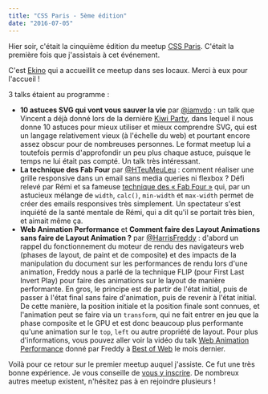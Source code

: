 ```yaml
---
title: "CSS Paris - 5ème édition"
date: "2016-07-05"
---
```


Hier soir, c'était la cinquième édition du meetup [CSS
Paris](http://www.meetup.com/fr-FR/CSS-Paris/events/232219450/). C'était la
première fois que j'assistais à cet événement.

<span class="more"></span>

C'est [Ekino](http://www.ekino.com/) qui a accueillit ce meetup dans ses
locaux.  Merci à eux pour l'accueil !

3 talks étaient au programme :

* **10 astuces SVG qui vont vous sauver la vie** par
[@iamvdo](https://twitter.com/iamvdo) : un talk que Vincent a déjà donné lors
de la dernière [Kiwi Party](http://www.kiwiparty.fr/), dans lequel il  nous
donne 10 astuces pour mieux utiliser et mieux comprendre SVG, qui est un
langage relativement vieux (à l'échelle du web) et pourtant encore assez obscur
pour de nombreuses personnes. Le format meetup lui a toutefois permis
d'approfondir un peu plus chaque astuce, puisque le temps ne lui était pas
compté. Un talk très intéressant.
* **La technique des Fab Four** par
[@HTeuMeuLeu](https://twitter.com/HTeuMeuLeu) : comment réaliser une grille
responsive dans un email sans media queries ni flexbox ? Défi relevé par Rémi
et sa fameuse [technique des « Fab Four
»](http://emails.hteumeuleu.fr/2016/02/fab-four-emails-responsive-sans-media-queries/)
qui, par un astucieux mélange de `width`, `calc()`, `min-width` et `max-width`
permet de créer des emails responsives très simplement. Un spectateur s'est
inquiété de la santé mentale de Rémi, qui a dit qu'il se portait très bien, et
aimait même ça.
* **Web Animation Performance** et **Comment faire des Layout Animations sans
faire de Layout Animation ?** par
[@HarrisFreddy](https://twitter.com/HarrisFreddy) : d'abord un rappel du
fonctionnement du moteur de rendu des navigateurs web (phases de layout, de
paint et de composite) et des impacts de la manipulation du document sur les
performances de rendu lors d'une animation, Freddy nous a parlé de la technique
FLIP (pour First Last Invert Play) pour faire des animations sur le layout de
manière performante. En gros, le principe est de partir de l'état initial, puis
de passer à l'état final sans faire d'animation, puis de revenir à l'état
initial. De cette manière, la position initiale et la position finale sont
connues, et l'animation peut se faire via un `transform`, qui ne fait entrer en
jeu que la phase composite et le GPU et est donc beaucoup plus performante
qu'une animation sur le `top`, `left` ou autre propriété de layout. Pour plus
d'informations, vous pouvez aller voir la vidéo du talk [Web Animation
Performance](https://www.youtube.com/watch?v=qrbbD-1ET14) donné par Freddy à
[Best of Web](http://bestofweb.paris/) le mois dernier.

Voilà pour ce retour sur le premier meetup auquel j'assiste. Ce fut une très
bonne expérience. Je vous conseille de [vous y
inscrire](http://www.meetup.com/fr-FR/CSS-Paris/). De nombreux autres meetup
existent, n'hésitez pas à en rejoindre plusieurs !
